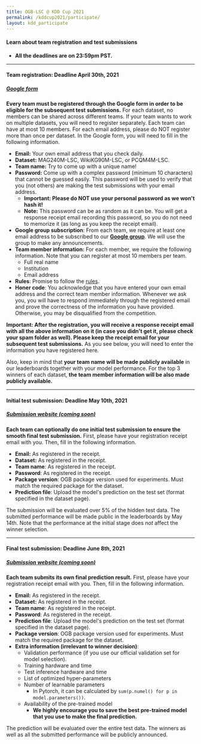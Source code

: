 ```yaml
---
title: OGB-LSC @ KDD Cup 2021
permalink: /kddcup2021/participate/
layout: kdd_participate
---
```


#### **Learn about team registration and test submissions**  
- **All the deadlines are on 23:59pm PST.** 

<a name="registration"/>

-------

#### **Team registration**: Deadline April 30th, 2021
##### **[Google form](https://docs.google.com/forms/d/e/1FAIpQLSep990DhDqzkz8DZ4_6LU9aqbpk9iua2cniPAg7v-7GY4Jpwg/viewform)**
**Every team must be registered through the Google form in order to be eligible for the subsequent test submissions.** 
For each dataset, no members can be shared across different teams. If your team wants to work on multiple datasets, you will need to register separately.
Each team can have at most 10 members.
For each email address, please do NOT register more than once per dataset.
In the Google form, you will need to fill in the following information. 

- **Email:** Your own email address that you check daily.
- **Dataset:** MAG240M-LSC, WikiKG90M-LSC, or PCQM4M-LSC.
- **Team name:** Try to come up with a unique name!
- **Password:** Come up with a complex password (minimum 10 characters) that cannot be guessed easily. This password will be used to verify that you (not others) are making the test submissions with your email address.
    - **Important: Please do NOT use your personal password as we won't hash it!** 
    - **Note:** This password can be as random as it can be. You will get a response receipt email recording this password, so you do not need to memorize it (as long as you keep the receipt email).
- **Google group subscription**: From each team, we require at least one email address to be subscribed to our **[Google group](https://groups.google.com/g/open-graph-benchmark)**. We will use the group to make any announcements.
- **Team member information:** For each member, we require the following information. Note that you can register at most 10 members per team.
    - Full real name
    - Institution
    - Email address
- **Rules**: Promise to follow the [rules](../rules).
- **Honer code**: You acknowledge that you have entered your own email address and the correct team member information. Whenever we ask you, you will have to respond immediately through the registered email and prove the correctness of the information you have provided. Otherwise, you may be disqualified from the competition.

**Important: After the registration, you will receive a response receipt email with all the above information on it (in case you didn't get it, please check your spam folder as well). Please keep the receipt email for your subsequent test submissions.**
As you see below, you will need to enter the information you have registered here.

Also, keep in mind that **your team name will be made publicly available** in our leaderboards together with your model performance. For the top 3 winners of each dataset, **the team member information will be also made publicly available.**

<a name="initial"/>

-------

#### **Initial test submission**: Deadline May 10th, 2021
##### **[Submission website (coming soon)](../form)**
**Each team can optionally do one initial test submission to ensure the smooth final test submission.**
First, please have your registration receipt email with you.
Then, fill in the following information.

- **Email:** As registered in the receipt.
- **Dataset:** As registered in the receipt.
- **Team name**: As registered in the receipt.
- **Password**: As registered in the receipt.
- **Package version**: OGB package version used for experiments. Must match the required package for the dataset.
- **Prediction file**: Upload the model's prediction on the test set (format specified in the dataset page).

The submission will be evaluated over 5% of the hidden test data. The submitted performance will be made public in the leaderboards by May 14th. Note that the performance at the initial stage does *not* affect the winner selection.

-------

<a name="final"/>

#### **Final test submission**: Deadline June 8th, 2021
##### **[Submission website (coming soon)](../form)**
**Each team submits its own final prediction result.**
First, please have your registration receipt email with you.
Then, fill in the following information.

- **Email:** As registered in the receipt.
- **Dataset:** As registered in the receipt.
- **Team name**: As registered in the receipt.
- **Password**: As registered in the receipt.
- **Prediction file**: Upload the model's prediction on the test set (format specified in the dataset page).
- **Package version**: OGB package version used for experiments. Must match the required package for the dataset.
- **Extra information (irrelevant to winner decision)**:
    - Validation performance (if you use our official validation set for model selection).
    - Training hardware and time
    - Test inference hardware and time
    - List of optimized hyper-parameters
    - Number of learnable parameters
        - In Pytorch, it can be calculated by `sum(p.numel() for p in model.parameters())`.
    - Availability of the pre-trained model
        - **We highly encourage you to save the best pre-trained model that you use to make the final prediction.**

The prediction will be evaluated over the entire test data. The winners as well as all the submitted performance will be publicly announced.